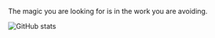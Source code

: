 The magic you are looking for is in the work you are avoiding.

![GitHub stats](https://github-readme-stats.vercel.app/api?username=Jabberwocky238&show_icons=true&theme=radical)
